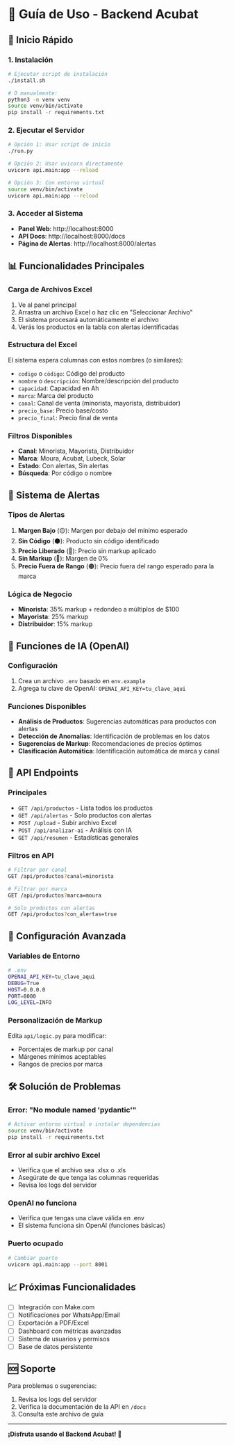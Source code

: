 # 📖 Guía de Uso - Backend Acubat

## 🚀 Inicio Rápido

### 1. Instalación
```bash
# Ejecutar script de instalación
./install.sh

# O manualmente:
python3 -m venv venv
source venv/bin/activate
pip install -r requirements.txt
```

### 2. Ejecutar el Servidor
```bash
# Opción 1: Usar script de inicio
./run.py

# Opción 2: Usar uvicorn directamente
uvicorn api.main:app --reload

# Opción 3: Con entorno virtual
source venv/bin/activate
uvicorn api.main:app --reload
```

### 3. Acceder al Sistema
- **Panel Web**: http://localhost:8000
- **API Docs**: http://localhost:8000/docs
- **Página de Alertas**: http://localhost:8000/alertas

## 📊 Funcionalidades Principales

### Carga de Archivos Excel
1. Ve al panel principal
2. Arrastra un archivo Excel o haz clic en "Seleccionar Archivo"
3. El sistema procesará automáticamente el archivo
4. Verás los productos en la tabla con alertas identificadas

### Estructura del Excel
El sistema espera columnas con estos nombres (o similares):
- `codigo` o `código`: Código del producto
- `nombre` o `descripción`: Nombre/descripción del producto
- `capacidad`: Capacidad en Ah
- `marca`: Marca del producto
- `canal`: Canal de venta (minorista, mayorista, distribuidor)
- `precio_base`: Precio base/costo
- `precio_final`: Precio final de venta

### Filtros Disponibles
- **Canal**: Minorista, Mayorista, Distribuidor
- **Marca**: Moura, Acubat, Lubeck, Solar
- **Estado**: Con alertas, Sin alertas
- **Búsqueda**: Por código o nombre

## 🚨 Sistema de Alertas

### Tipos de Alertas
1. **Margen Bajo** (🟡): Margen por debajo del mínimo esperado
2. **Sin Código** (⚫): Producto sin código identificado
3. **Precio Liberado** (🔵): Precio sin markup aplicado
4. **Sin Markup** (🔴): Margen de 0%
5. **Precio Fuera de Rango** (🟠): Precio fuera del rango esperado para la marca

### Lógica de Negocio
- **Minorista**: 35% markup + redondeo a múltiplos de $100
- **Mayorista**: 25% markup
- **Distribuidor**: 15% markup

## 🤖 Funciones de IA (OpenAI)

### Configuración
1. Crea un archivo `.env` basado en `env.example`
2. Agrega tu clave de OpenAI: `OPENAI_API_KEY=tu_clave_aqui`

### Funciones Disponibles
- **Análisis de Productos**: Sugerencias automáticas para productos con alertas
- **Detección de Anomalías**: Identificación de problemas en los datos
- **Sugerencias de Markup**: Recomendaciones de precios óptimos
- **Clasificación Automática**: Identificación automática de marca y canal

## 📡 API Endpoints

### Principales
- `GET /api/productos` - Lista todos los productos
- `GET /api/alertas` - Solo productos con alertas
- `POST /upload` - Subir archivo Excel
- `POST /api/analizar-ai` - Análisis con IA
- `GET /api/resumen` - Estadísticas generales

### Filtros en API
```bash
# Filtrar por canal
GET /api/productos?canal=minorista

# Filtrar por marca
GET /api/productos?marca=moura

# Solo productos con alertas
GET /api/productos?con_alertas=true
```

## 🔧 Configuración Avanzada

### Variables de Entorno
```bash
# .env
OPENAI_API_KEY=tu_clave_aqui
DEBUG=True
HOST=0.0.0.0
PORT=8000
LOG_LEVEL=INFO
```

### Personalización de Markup
Edita `api/logic.py` para modificar:
- Porcentajes de markup por canal
- Márgenes mínimos aceptables
- Rangos de precios por marca

## 🛠️ Solución de Problemas

### Error: "No module named 'pydantic'"
```bash
# Activar entorno virtual e instalar dependencias
source venv/bin/activate
pip install -r requirements.txt
```

### Error al subir archivo Excel
- Verifica que el archivo sea .xlsx o .xls
- Asegúrate de que tenga las columnas requeridas
- Revisa los logs del servidor

### OpenAI no funciona
- Verifica que tengas una clave válida en .env
- El sistema funciona sin OpenAI (funciones básicas)

### Puerto ocupado
```bash
# Cambiar puerto
uvicorn api.main:app --port 8001
```

## 📈 Próximas Funcionalidades

- [ ] Integración con Make.com
- [ ] Notificaciones por WhatsApp/Email
- [ ] Exportación a PDF/Excel
- [ ] Dashboard con métricas avanzadas
- [ ] Sistema de usuarios y permisos
- [ ] Base de datos persistente

## 🆘 Soporte

Para problemas o sugerencias:
1. Revisa los logs del servidor
2. Verifica la documentación de la API en `/docs`
3. Consulta este archivo de guía

---

**¡Disfruta usando el Backend Acubat! 🚀** 